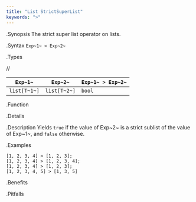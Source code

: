 ```yaml
---
title: "List StrictSuperList"
keywords: ">"
---
```


.Synopsis
The strict super list operator on lists.

.Syntax
`Exp~1~ > Exp~2~`

.Types

//

| `Exp~1~`     |  `Exp~2~`     | `Exp~1~ > Exp~2~`  |
| --- | --- | --- |
| `list[T~1~]` |  `list[T~2~]` | `bool`               |


.Function

.Details

.Description
Yields `true` if the value of Exp~2~ is a strict sublist of the value of Exp~1~,  and `false` otherwise.

.Examples
```rascal-shell
[1, 2, 3, 4] > [1, 2, 3];
[1, 2, 3, 4] > [1, 2, 3, 4];
[1, 2, 3, 4] > [1, 2, 3];
[1, 2, 3, 4, 5] > [1, 3, 5]
```

.Benefits

.Pitfalls

